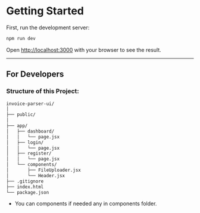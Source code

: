 
# Getting Started

First, run the development server:

```bash
npm run dev
```

Open [http://localhost:3000](http://localhost:3000) with your browser to see the result.

---

## For Developers

### Structure of this Project:

```bash
invoice-parser-ui/
│
├── public/
│
├── app/
│   ├── dashboard/
│   │   └── page.jsx  
│   ├── login/
│   │   └── page.jsx
│   ├── register/
│   │   └── page.jsx
│   └── components/
│       ├── FileUploader.jsx
│       └── Header.jsx
├── .gitignore
├── index.html
└── package.json
```
- You can components if needed any in components folder.